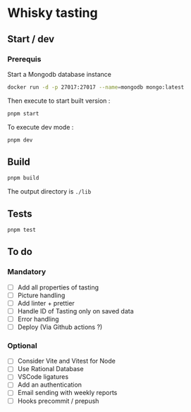# Whisky tasting

## Start / dev

### Prerequis

Start a Mongodb database instance

```sh
docker run -d -p 27017:27017 --name=mongodb mongo:latest
```

Then execute to start built version :

```sh
pnpm start
```

To execute dev mode :

```sh
pnpm dev
```

## Build

```sh
pnpm build
```

The output directory is `./lib`

## Tests

```sh
pnpm test
```

## To do

### Mandatory

- [ ] Add all properties of tasting
- [ ] Picture handling
- [ ] Add linter + prettier
- [ ] Handle ID of Tasting only on saved data
- [ ] Error handling
- [ ] Deploy (Via Github actions ?)

### Optional

- [ ] Consider Vite and Vitest for Node
- [ ] Use Rational Database
- [ ] VSCode ligatures
- [ ] Add an authentication
- [ ] Email sending with weekly reports
- [ ] Hooks precommit / prepush
